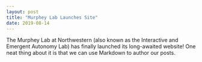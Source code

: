 ```yaml
---
layout: post
title: "Murphey Lab Launches Site"
date: 2019-08-14
---
```


The Murphey Lab at Northwestern (also known as the Interactive and Emergent Autonomy Lab) has finally launched its long-awaited website! One neat thing about it is that we can use Markdown to author our posts.
